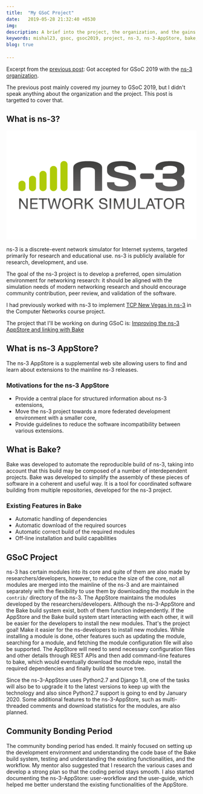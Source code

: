 ```yaml
---
title:  "My GSoC Project"
date:   2019-05-28 21:32:40 +0530
img:
description: A brief into the project, the organization, and the gains out of the community bonding period.
keywords: mishal23, gsoc, gsoc2019, project, ns-3, ns-3-AppStore, bake, open-source, tcp-nv
blog: true

---
```


Excerpt from the [previous post](../journey-to-gsoc-2019): Got accepted for GSoC 2019 with the [ns-3 organization][ns3-gsoc].

The previous post mainly covered my journey to GSoC 2019, but I didn't speak anything about the organization and the project. This post is targetted to cover that.

## What is ns-3?

![ns-3 org logo](./images/ns-3.png)

ns-3 is a discrete-event network simulator for Internet systems, targeted primarily for research and educational use. ns-3 is publicly available for research, development, and use.

The goal of the ns-3 project is to develop a preferred, open simulation environment for networking research: it should be aligned with the simulation needs of modern networking research and should encourage community contribution, peer review, and validation of the software.

I had previously worked with ns-3 to implement [TCP New Vegas in ns-3][tcp-newvegas] in the Computer Networks course project. 

The project that I'll be working on during GSoC is: [Improving the ns-3 AppStore and linking with Bake][gsoc-project]

## What is ns-3 AppStore?

The ns-3 AppStore is a supplemental web site allowing users to find and learn about extensions to the mainline ns-3 releases.

### Motivations for the ns-3 AppStore

* Provide a central place for structured information about ns-3 extensions,
* Move the ns-3 project towards a more federated development environment with a smaller core,
* Provide guidelines to reduce the software incompatibility between various extensions.

## What is Bake?

Bake was developed to automate the reproducible build of ns-3, taking into account that this build may be composed of a number of interdependent projects. Bake was developed to simplify the assembly of these pieces of software in a coherent and useful way. It is a tool for coordinated software building from multiple repositories, developed for the ns-3 project.

### Existing Features in Bake

* Automatic handling of dependencies
* Automatic download of the required sources
* Automatic correct build of the required modules
* Off-line installation and build capabilities

## GSoC Project

ns-3 has certain modules into its core and quite of them are also made by researchers/developers, however, to reduce the size of the core, not all modules are merged into the mainline of the ns-3 and are maintained separately with the flexibility to use them by downloading the module in the ```contrib/``` directory of the ns-3. The AppStore maintains the modules developed by the researchers/developers. Although the ns-3-AppStore and the Bake build system exist, both of them function independently. If the AppStore and the Bake build system start interacting with each other, it will be easier for the developers to install the new modules. That's the project goal! Make it easier for the ns-developers to install new modules. While installing a module is done, other features such as updating the module, searching for a module, and fetching the module configuration file will also be supported. The AppStore will need to send necessary configuration files and other details through REST APIs and then add command-line features to bake, which would eventually download the module repo, install the required dependencies and finally build the source tree.

Since the ns-3-AppStore uses Python2.7 and Django 1.8, one of the tasks will also be to upgrade it to the latest versions to keep up with the technology and also since Python2.7 support is going to end by January 2020. Some additional features to the ns-3-AppStore, such as multi-threaded comments and download statistics for the modules, are also planned.

## Community Bonding Period

The community bonding period has ended. It mainly focused on setting up the development environment and understanding the code base of the Bake build system, testing and understanding the existing functionalities, and the workflow. My mentor also suggested that I research the various cases and develop a strong plan so that the coding period stays smooth. I also started documenting the ns-3-AppStore: user-workflow and the user-guide, which helped me better understand the existing functionalities of the AppStore.


[ns3-gsoc]: https://summerofcode.withgoogle.com/organizations/4845767460651008/
[gsoc-project]: https://summerofcode.withgoogle.com/projects/#5385832846852096
[tcp-newvegas]: https://github.com/mishal23/Implementation-of-TCP-New-Vegas-in-ns3/
[ns-3website]: http://nsnam.org/
[ns-3project]: https://www.nsnam.org/wiki/GSOC2019Projects#Improving_the_ns-3_AppStore_and_linking_with_bake
[tom]: http://www.tomh.org/
[abhijith]: https://github.com/abhijithanilkumar/
[ankit]: http://adeepkit01.github.io/
